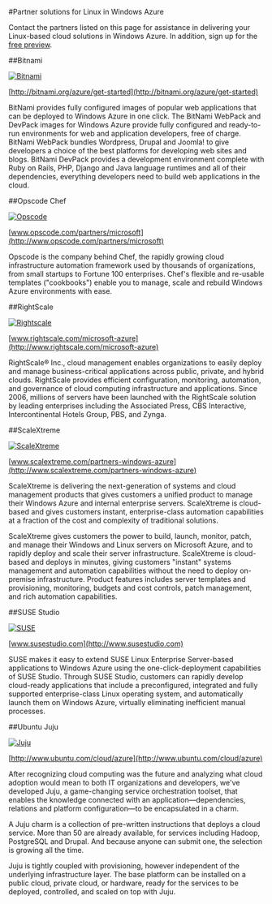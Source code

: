 ﻿<properties linkid="manage-linux-other-resources-partners" urlDisplayName="Partner solutions" pageTitle="Linux partners for Windows Azure" Title="Linux partners for Windows Azure" metaKeywords="" Description="Learn about the endorsed Linux images available for Windows Azure virtual machines, including Ubuntu, OpenLogic, and SUSE." metaCanonical="" disqusComments="1" umbracoNaviHide="0" />


#Partner solutions for Linux in Windows Azure

Contact the partners listed on this page for assistance in delivering your Linux-based cloud solutions in Windows Azure. In addition, sign up for the [free preview](https://account.windowsazure.com/PreviewFeatures).


##Bitnami

[![Bitnami](../media/bitnami.png) ](http://bitnami.org/azure/get-started)

[http://bitnami.org/azure/get-started](http://bitnami.org/azure/get-started)

BitNami provides fully configured images of popular web applications that can be deployed to Windows Azure in one click. The BitNami WebPack and DevPack images for Windows Azure provide fully configured and ready-to-run environments for web and application developers, free of charge. BitNami WebPack bundles Wordpress, Drupal and Joomla! to give developers a choice of the best platforms for developing web sites and blogs. BitNami DevPack provides a development environment complete with Ruby on Rails, PHP, Django and Java language runtimes and all of their dependencies, everything developers need to build web applications in the cloud.


##Opscode Chef

[![Opscode](../media/opscode.png)](http://www.opscode.com/partners/microsoft) 

[www.opscode.com/partners/microsoft](http://www.opscode.com/partners/microsoft)
	 
Opscode is the company behind Chef, the rapidly growing cloud infrastructure automation framework used by thousands of organizations, from small startups to Fortune 100 enterprises. Chef's flexible and re-usable templates ("cookbooks") enable you to manage, scale and rebuild Windows Azure environments with ease.

##RightScale

[![Rightscale](../media/rightscale-tagline-white-bg.png)](http://www.rightscale.com/microsoft-azure)

[www.rightscale.com/microsoft-azure](http://www.rightscale.com/microsoft-azure)

RightScale® Inc., cloud management enables organizations to easily deploy and manage business-critical applications across public, private, and hybrid clouds. RightScale provides efficient configuration, monitoring, automation, and governance of cloud computing infrastructure and applications. Since 2006, millions of servers have been launched with the RightScale solution by leading enterprises including the Associated Press, CBS Interactive, Intercontinental Hotels Group, PBS, and Zynga.

##ScaleXtreme

[![ScaleXtreme](../media/scaleXtreme.png) ](http://www.scalextreme.com/partners-windows-azure)

[www.scalextreme.com/partners-windows-azure](http://www.scalextreme.com/partners-windows-azure)
 
ScaleXtreme is delivering the next-generation of systems and cloud management products that gives customers a unified product to manage their Windows Azure and internal enterprise servers. ScaleXtreme is cloud-based and gives customers instant, enterprise-class automation capabilities at a fraction of the cost and complexity of traditional solutions.

ScaleXtreme gives customers the power to build, launch, monitor, patch, and manage their Windows and Linux servers on Microsoft Azure, and to rapidly deploy and scale their server infrastructure. ScaleXtreme is cloud-based and deploys in minutes, giving customers "instant" systems management and automation capabilities without the need to deploy on-premise infrastructure. Product features includes server templates and provisioning, monitoring, budgets and cost controls, patch management, and rich automation capabilities.


##SUSE Studio

[![SUSE](../media/suse.png) ](http://www.susestudio.com)

[www.susestudio.com](http://www.susestudio.com)

SUSE makes it easy to extend SUSE Linux Enterprise Server-based applications to Windows Azure using the one-click-deployment capabilities of SUSE Studio.  Through SUSE Studio, customers can rapidly develop cloud-ready applications that include a preconfigured, integrated and fully supported enterprise-class Linux operating system, and automatically launch them on Windows Azure, virtually eliminating inefficient manual processes. 


##Ubuntu Juju

[![Juju](../media/juju.png)](http://www.ubuntu.com/cloud/azure)

[http://www.ubuntu.com/cloud/azure](http://www.ubuntu.com/cloud/azure)

After recognizing cloud computing was the future and analyzing what cloud adoption would mean to both IT organizations and developers, we've developed Juju, a game-changing service orchestration toolset, that enables the knowledge connected with an application—dependencies, relations and platform configuration—to be encapsulated in a charm.

A Juju charm is a collection of pre-written instructions that deploys a cloud service. More than 50 are already available, for services including Hadoop, PostgreSQL and Drupal. And because anyone can submit one, the selection is growing all the time.

Juju is tightly coupled with provisioning, however independent of the underlying infrastructure layer. The base platform can be installed on a public cloud, private cloud, or hardware, ready for the services to be deployed, controlled, and scaled on top with Juju.

